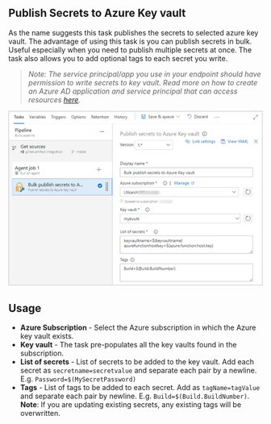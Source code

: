## Publish Secrets to Azure Key vault

As the name suggests this task publishes the secrets to selected azure key vault. The advantage of using this task is you can publish secrets in bulk. Useful especially when you need to publish multiple secrets at once. The task also allows you to add optional tags to each secret you write. 

> *Note: The service principal/app you use in your endpoint should have permission to write secrets to key vault. Read more on how to create an Azure AD application and service principal that can access resources [here](https://docs.microsoft.com/en-us/azure/azure-resource-manager/resource-group-create-service-principal-portal).*


![publish-to-kv](/images/screenshots/publish-to-kv.png)

## Usage

- **Azure Subscription** - Select the Azure subscription in which the Azure key vault exists.
- **Key vault** - The task pre-populates all the key vaults found in the subscription. 
- **List of secrets** - List of secrets to be added to the key vault. Add each secret as `secretname=secretvalue` and separate each pair by a newline. E.g. `Password=$(MySecretPassword)`
- **Tags** - List of tags to be added to each secret. Add as `tagName=tagValue` and separate each pair by newline. E.g. `Build=$(Build.BuildNumber)`. **Note**: If you are updating existing secrets, any existing tags will be overwritten.